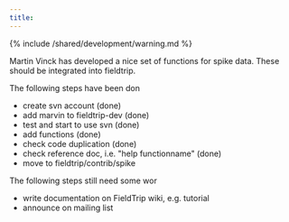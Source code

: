 ```yaml
---
title:
---
```


{% include /shared/development/warning.md %}

Martin Vinck has developed a nice set of functions for spike data. These should be integrated into fieldtrip.

The following steps have been don

*  create svn account (done)
*  add marvin to fieldtrip-dev (done)
*  test and start to use svn (done)
*  add functions (done)
*  check code duplication (done)
*  check reference doc, i.e. "help functionname" (done)
*  move to fieldtrip/contrib/spike

The following steps still need some wor

*  write documentation on FieldTrip wiki, e.g. tutorial
*  announce on mailing list
 
